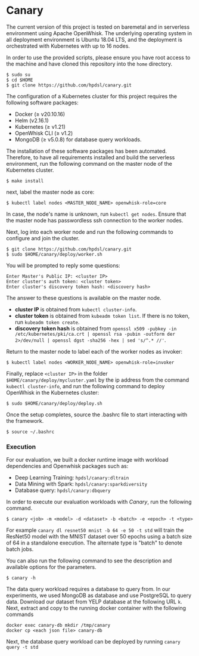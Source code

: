 # Canary

The current version of this project is tested on baremetal and in serverless environment using Apache OpenWhisk. The underlying operating system in all deployment environment is Ubuntu 18.04 LTS, and the deployment is orchestrated with Kubernetes with up to 16 nodes.

In order to use the provided scripts, please ensure you have root access to the machine and have cloned this repository into the `home` directory.

```
$ sudo su
$ cd $HOME
$ git clone https://github.com/hpdsl/canary.git
```

The configuration of a Kubernetes cluster for this project requires the following software packages:

* Docker (&geq; v20.10.16)
* Helm (v2.16.1)
* Kubernetes (&geq; v1.21)
* OpenWhisk CLI (&geq; v1.2)
* MongoDB (&geq; v5.0.8) for database query workloads.


The installation of these software packages has been automated. Therefore, to have all requirements installed and build the serverless environment, run the following command on the master node of the Kubernetes cluster.

```
$ make install
```

next, label the master node as core:

```
$ kubectl label nodes <MASTER_NODE_NAME> openwhisk-role=core
```

In case, the node's name is unknown, run ```kubectl get nodes```.
Ensure that the master node has passwordless ssh connection to the worker nodes.

Next, log into each worker node and run the following commands to configure and join the cluster.

```
$ git clone https://github.com/hpdsl/canary.git
$ sudo $HOME/canary/deploy/worker.sh
```
You will be prompted to reply some questions:
```
Enter Master's Public IP: <cluster IP>
Enter cluster's auth token: <cluster token>
Enter cluster's discovery token hash: <discovery hash>
```

The answer to these questions is available on the master node.

* **cluster IP** is obtained from `kubectl cluster-info`.
* **cluster token** is obtained from `kubeadm token list`. If there is no token, run `kubeadm token create`.
* **discovery token hash** is obtained from `openssl x509 -pubkey -in /etc/kubernetes/pki/ca.crt | openssl rsa -pubin -outform der 2>/dev/null | openssl dgst -sha256 -hex | sed 's/^.* //'`.

Return to the master node to label each of the worker nodes as invoker:

```
$ kubectl label nodes <WORKER_NODE_NAME> openwhisk-role=invoker
```
Finally, replace `<cluster IP>` in the folder `$HOME/canary/deploy/mycluster.yaml` by the ip address from the command `kubectl cluster-info`, and run the following command to deploy OpenWhisk in the Kubernetes cluster:

```
$ sudo $HOME/canary/deploy/deploy.sh
```
Once the setup completes, source the .bashrc file to start interacting with the framework.

```
$ source ~/.bashrc
```

### Execution

For our evaluation, we built a docker runtime image with workload dependencies and Openwhisk packages such as:

* Deep Learning Training: `hpdsl/canary:dltrain`
* Data Mining with Spark: `hpdsl/canary:sparkdiversity`
* Database query: `hpdsl/canary:dbquery`

In order to execute our evaluation workloads with *Canary*, run the following command.

```
$ canary <job> -m <model> -d <dataset> -b <batch> -e <epoch> -t <type>
```
For example `canary dl resnet50 mnist -b 64 -e 50 -t std` will train the ResNet50 model with the MNIST dataset over 50 epochs using a batch size of 64 in a standalone execution. The alternate type is "batch" to denote batch jobs.

You can also run the following command to see the description and available options for the parameters.

```
$ canary -h
```

The data query workload requires a database to query from. In our experiments, we used MongoDB as database and use PostgreSQL to query data. Download our dataset from YELP database at the following URL `k`. Next, extract and copy to the running docker container with the following commands

```
docker exec canary-db mkdir /tmp/canary
docker cp <each json file> canary-db
```

Next, the database query workload can be deployed by running `canary query -t std`
